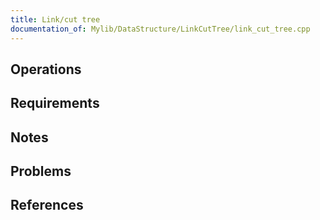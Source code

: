 ```yaml
---
title: Link/cut tree
documentation_of: Mylib/DataStructure/LinkCutTree/link_cut_tree.cpp
---
```


## Operations

## Requirements

## Notes

## Problems

## References
